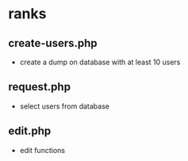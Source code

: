 # ranks


## create-users.php
- create a dump on database with at least 10 users

## request.php
- select users from database

## edit.php
- edit functions 
